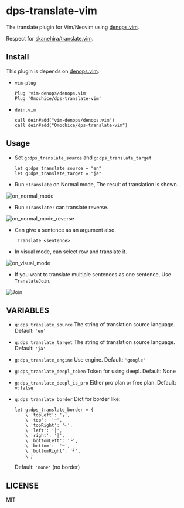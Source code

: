 
# dps-translate-vim

The translate plugin for Vim/Neovim using [denops.vim](https://github.com/vim-denops/denops.vim).

Respect for [skanehira/translate.vim](https://github.com/skanehira/translate.vim).

## Install

This plugin is depends on [denops.vim](https://github.com/vim-denops/denops.vim).

- `vim-plug`
    ```vim
    Plug 'vim-denops/denops.vim'
    Plug 'Omochice/dps-translate-vim'
    ```
- `dein.vim`
    ```vim
    call dein#add("vim-denops/denops.vim")
    call dein#add("Omochice/dps-translate-vim")
    ```

## Usage

- Set `g:dps_translate_source` and `g:dps_translate_target`
    ```vim
    let g:dps_translate_source = "en"
    let g:dps_translate_target = "ja"
    ```

- Run `:Translate` on Normal mode, The result of translation is shown.

![on_normal_mode](https://i.gyazo.com/0b3fe58f06e2a9c2c97da42d7dd6c87d.gif)


- Run `:Translate!` can translate reverse.

![on_normal_mode_reverse](https://i.gyazo.com/b73bfcba35e6005e81f8c319724241c2.gif)

- Can give a sentence as an argument also.
    ```vim
    :Translate <sentence>
    ```

- In visual mode, can select row and translate it.

![on_visual_mode](https://i.gyazo.com/2850c0c785a99134f5f1f49ccb2df462.gif)

- If you want to translate multiple sentences as one sentence, Use `TranslateJoin`.

![Join](https://i.gyazo.com/7a3a477763de36d4fc754b9556bd8ffe.gif)

## VARIABLES

- `g:dps_translate_source`
	The string of translation source language.
	Default: `'en'`

- `g:dps_translate_target`
	The string of translation source language.
	Default: `'ja'`

- `g:dps_translate_engine`
	Use engine.
	Default: `'google'`

- `g:dps_translate_deepl_token`
	Token for using deepl.
	Default: None

- `g:dps_translate_deepl_is_pro`
	Either pro plan or free plan.
	Default: `v:false`

- `g:dps_translate_border`
	Dict for border like:
    ```vim
	let g:dps_translate_border = {
	    \ 'topLeft': '┌',
	    \ 'top':  '─',
	    \ 'topRight': '┐',
	    \ 'left': '│',
	    \ 'right': '│',
	    \ 'bottomLeft': '└',
	    \ 'bottom':  '─',
	    \ 'bottomRight': '┘',
	    \ }
    ```
	Default: `'none'` (no border)

## LICENSE

MIT

